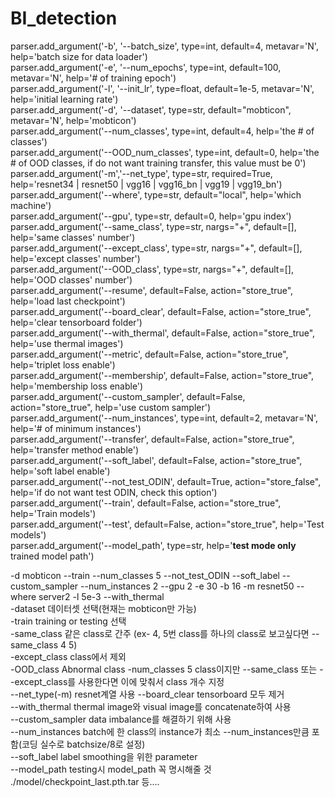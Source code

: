 # BI_detection

parser.add_argument('-b', '--batch_size', type=int, default=4, metavar='N', help='batch size for data loader')  
parser.add_argument('-e', '--num_epochs', type=int, default=100, metavar='N', help='# of training epoch')  
parser.add_argument('-l', '--init_lr', type=float, default=1e-5, metavar='N', help='initial learning rate')  
parser.add_argument('-d', '--dataset', type=str, default="mobticon", metavar='N', help='mobticon')  
parser.add_argument('--num_classes', type=int, default=4, help='the # of classes')  
parser.add_argument('--OOD_num_classes', type=int, default=0, help='the # of OOD classes, if do not want training transfer, this value must be 0')  
parser.add_argument('-m','--net_type', type=str, required=True, help='resnet34 | resnet50 | vgg16 | vgg16_bn | vgg19 | vgg19_bn')  
parser.add_argument('--where', type=str, default="local", help='which machine')  
parser.add_argument('--gpu', type=str, default=0, help='gpu index')  
parser.add_argument('--same_class', type=str, nargs="+", default=[], help='same classes\' number')  
parser.add_argument('--except_class', type=str, nargs="+", default=[], help='except classes\' number')  
parser.add_argument('--OOD_class', type=str, nargs="+", default=[], help='OOD classes\' number')  
parser.add_argument('--resume', default=False, action="store_true", help='load last checkpoint')  
parser.add_argument('--board_clear', default=False, action="store_true", help='clear tensorboard folder')  
parser.add_argument('--with_thermal', default=False, action="store_true", help='use thermal images')  
parser.add_argument('--metric', default=False, action="store_true", help='triplet loss enable')  
parser.add_argument('--membership', default=False, action="store_true", help='membership loss enable')  
parser.add_argument('--custom_sampler', default=False, action="store_true", help='use custom sampler')  
parser.add_argument('--num_instances', type=int, default=2, metavar='N', help='# of minimum instances')  
parser.add_argument('--transfer', default=False, action="store_true", help='transfer method enable')  
parser.add_argument('--soft_label', default=False, action="store_true", help='soft label enable')  
parser.add_argument('--not_test_ODIN', default=True, action="store_false", help='if do not want test ODIN, check this option')  
parser.add_argument('--train', default=False, action="store_true", help='Train models')  
parser.add_argument('--test', default=False, action="store_true", help='Test models')  
parser.add_argument('--model_path', type=str, help='**test mode only** trained model path')  

-d mobticon --train --num_classes 5 --not_test_ODIN --soft_label --custom_sampler --num_instances 2 --gpu 2 -e 30 -b 16 -m resnet50 --where server2 -l 5e-3 --with_thermal  
-dataset 데이터셋 선택(현재는 mobticon만 가능)  
-train training or testing 선택  
-same_class 같은 class로 간주 (ex- 4, 5번 class를 하나의 class로 보고싶다면 --same_class 4 5)  
-except_class class에서 제외  
-OOD_class Abnormal class
-num_classes 5 class이지만 --same_class 또는 --except_class를 사용한다면 이에 맞춰서 class 개수 지정  
--net_type(-m) resnet계열 사용
--board_clear tensorboard 모두 제거  
--with_thermal thermal image와 visual image를 concatenate하여 사용  
--custom_sampler data imbalance를 해결하기 위해 사용  
--num_instances batch에 한 class의 instance가 최소 --num_instances만큼 포함(코딩 실수로 batchsize/8로 설정)  
--soft_label label smoothing을 위한 parameter  
--model_path testing시 model_path 꼭 명시해줄 것 ./model/checkpoint_last.pth.tar 등....  
